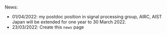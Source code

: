 News: 
- 01/04/2022: my postdoc position in signal processing group, AIRC, AIST Japan will be extended for one year to 30 March 2022.
- 23/03/2022: Create this `news` page
